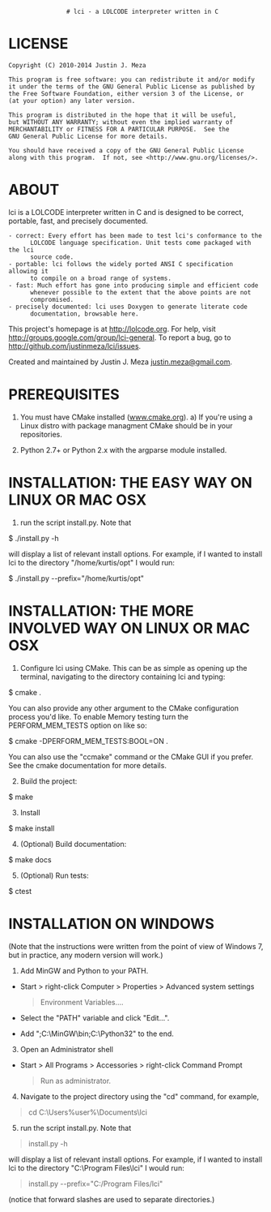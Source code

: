                     # lci - a LOLCODE interpreter written in C

# LICENSE

    Copyright (C) 2010-2014 Justin J. Meza

    This program is free software: you can redistribute it and/or modify
    it under the terms of the GNU General Public License as published by
    the Free Software Foundation, either version 3 of the License, or
    (at your option) any later version.

    This program is distributed in the hope that it will be useful,
    but WITHOUT ANY WARRANTY; without even the implied warranty of
    MERCHANTABILITY or FITNESS FOR A PARTICULAR PURPOSE.  See the
    GNU General Public License for more details.

    You should have received a copy of the GNU General Public License
    along with this program.  If not, see <http://www.gnu.org/licenses/>.

# ABOUT

lci is a LOLCODE interpreter written in C and is designed to be correct,
portable, fast, and precisely documented.

    - correct: Every effort has been made to test lci's conformance to the
          LOLCODE language specification. Unit tests come packaged with the lci
          source code.
    - portable: lci follows the widely ported ANSI C specification allowing it
          to compile on a broad range of systems.
    - fast: Much effort has gone into producing simple and efficient code
          whenever possible to the extent that the above points are not
          compromised.
    - precisely documented: lci uses Doxygen to generate literate code
          documentation, browsable here.

This project's homepage is at http://lolcode.org.  For help, visit
http://groups.google.com/group/lci-general.  To report a bug, go to
http://github.com/justinmeza/lci/issues.

Created and maintained by Justin J. Meza <justin.meza@gmail.com>.

# PREREQUISITES

1. You must have CMake installed (www.cmake.org). 
  a) If you're using a Linux distro with package managment CMake should be in 
    your repositories.

2. Python 2.7+ or Python 2.x with the argparse module installed.

# INSTALLATION: THE EASY WAY ON LINUX OR MAC OSX

1. run the script install.py. Note that

  $ ./install.py -h

  will display a list of relevant install options. For
  example, if I wanted to install lci to the directory
  "/home/kurtis/opt" I would run:

  $ ./install.py --prefix="/home/kurtis/opt"
  

# INSTALLATION: THE MORE INVOLVED WAY ON LINUX OR MAC OSX

1. Configure lci using CMake. This can be as simple as opening up the terminal, 
  navigating to the directory containing lci and typing:

  $ cmake .

  You can also provide any other argument to the CMake configuration process
  you'd like. To enable Memory testing turn the PERFORM_MEM_TESTS option on
  like so:

  $ cmake -DPERFORM_MEM_TESTS:BOOL=ON .

  You can also use the "ccmake" command or the CMake GUI if you prefer.
  See the cmake documentation for more details.

2. Build the project:

  $ make

3. Install
   
  $ make install

4. (Optional) Build documentation:

  $ make docs

5. (Optional) Run tests:

  $ ctest

# INSTALLATION ON WINDOWS

(Note that the instructions were written from the point of view of Windows 7,
but in practice, any modern version will work.)

1. Add MinGW and Python to your PATH.

  - Start > right-click Computer > Properties > Advanced system settings
    > Environment Variables....
    
  - Select the "PATH" variable and click "Edit...".
  
  - Add ";C:\MinGW\bin;C:\Python32" to the end.
  
3. Open an Administrator shell

  - Start > All Programs > Accessories > right-click Command Prompt
    > Run as administrator.
 
4. Navigate to the project directory using the "cd" command, for example,

  > cd C:\Users\%user%\Documents\lci
 
5. run the script install.py. Note that

  > install.py -h

  will display a list of relevant install options. For
  example, if I wanted to install lci to the directory
  "C:\Program Files\lci" I would run:

  > install.py --prefix="C:/Program Files/lci"
  
  (notice that forward slashes are used to separate directories.)
